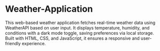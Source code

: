 # Weather-Application
This web-based weather application fetches real-time weather data using WeatherAPI based on user input. It displays temperature, humidity, and conditions with a dark mode toggle, saving preferences via local storage. Built with HTML, CSS, and JavaScript, it ensures a responsive and user-friendly experience.
